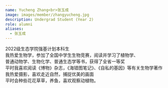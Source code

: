 ```yaml
---
name: Yucheng Zhang<br>张玉成
image: images/member/zhangyucheng.jpg
description: Undergrad Student (Year 2)
role: alumni
aliases:
  - 张玉成
---
```


<centre>
2022级生态学院强基计划本科生<br>
我热爱生物学，参加了全国中学生生物竞赛，阅读并学习了植物学、<br>
普通动物学、生物化学、普通生态学等书，获得了全省一等奖<br>
平时我喜欢阅读《博物》杂志，《海错图笔记》、《自私的基因》等有关生物学著作<br>
我热爱摄影，喜欢走近自然，捕捉优美的画面<br>
平时会种些花花草草，养鱼，喜欢观察动植物。
</centre>
